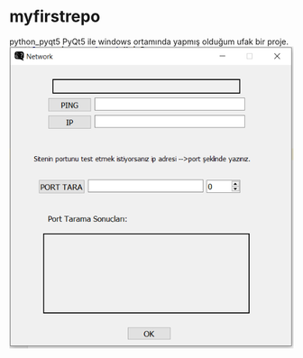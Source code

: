 # myfirstrepo
python_pyqt5
PyQt5 ile windows ortamında yapmış olduğum ufak bir proje.
![GitHub Proje](/myproje.PNG)
